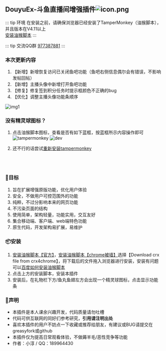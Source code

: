 ## DouyuEx-斗鱼直播间增强插件![icon.png](https://img.douyucdn.cn/data/yuba/weibo/2020/02/18/202002182111554630626652946.png)

::: tip 环境
在安装之前，请确保浏览器已经安装了TamperMonkey（油猴脚本），并且版本在V4.11以上  
[安装油猴脚本](https://www.tampermonkey.net/)
:::

::: tip 交流QQ群
[977387881](http://qm.qq.com/cgi-bin/qm/qr?_wv=1027&k=HOWqcuStR3SXg2kbxPawezFZ5K5SxJUQ&authKey=PiGdjnn6CBs5W5d6raXA10E1AJ9B2NiQD9h9j36iQX6zqIsLL5TZeeDWqK0%2BTxYm&noverify=0&group_code=977387881)
:::

<download />
<!-- <advertisement /> -->

### 本次更新内容
1. 【新增】新增恢复访问已关闭鱼吧功能（鱼吧右侧信息偶尔会有错误，不影响发帖回帖）
2. 【新增】主播头像中新增打开鱼吧功能
3. 【修复】修复签到积分任务时提示框颜色不正确的bug
4. 【优化】调整主播头像功能条顺序
  
![img1](https://s1.imagehub.cc/images/2025/06/03/c2c44a453f86e8e1429e524a9430ae15.png)


### 没有精灵球图标？
1. 点击油猴脚本图标，查看是否有如下蓝框，按蓝框所示内容操作即可
![tampermonkey](https://s1.imagehub.cc/images/2024/11/05/952021a57d03a82bf99c33fa360f93f7.png)
![dev](https://s1.imagehub.cc/images/2024/11/18/36658677e409160586b874ffc0f7a354.png)
  
2. 还不行的话尝试[重新安装tampermonkey](https://microsoftedge.microsoft.com/addons/detail/%E7%AF%A1%E6%94%B9%E7%8C%B4/iikmkjmpaadaobahmlepeloendndfphd)


  
<br/>
<br/>
<bilibili/>

### 🎯目标
1. 旨在扩展增强原版功能，优化用户体验
2. 安全，不做用户可控范围外的功能
3. 纯粹，不过分影响本来的网页功能
4. 不污染页面的结构
5. 使用简单，架构轻量，功能实用，交互友好
6. 集合移动端、客户端、web端特色功能            
7. 原生代码，开发架构易扩展，易维护

### 📦安装
1. [安装油猴脚本【官方】](https://www.tampermonkey.net/)，[安装油猴脚本【chrome被墙】](https://www.crx4chrome.com/crx/1429/)选择【Download crx file from crx4chrome】，将下载后的文件拖入浏览器进行安装，安装有问题可以[百度如何安装油猴脚本](https://www.baidu.com/s?wd=%E5%A6%82%E4%BD%95%E5%AE%89%E8%A3%85tampermonkey)
2. 点击上方的安装脚本，安装本插件
3. 安装后，在礼物栏下方/鱼丸鱼翅左方会出现一个精灵球图标，点击显示功能条

### 🚀声明
- 本插件是本人课余兴趣开发，代码质量请勿吐槽
- 代码可供互联网的同好们参考研究，**引用请注明出处**
- 喜欢本插件的用户不妨点一下收藏或推荐给朋友，有建议或BUG请提交在greasyfork或github
- 本插件仅为提高日常观看体验，不做薅羊毛/恶性竞争等功能
- 作者：小淳 / QQ：189964430
